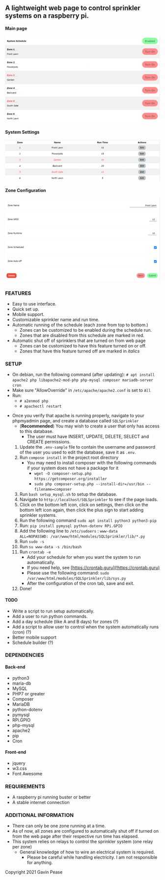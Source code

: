 ## A lightweight web page to control sprinkler systems on a raspberry pi.
#### Main page
![Main page](img/main.png)
#### System Settings
![System Settings](img/settings.png)
#### Zone Configuration
![System Configuration](img/config.png)

### FEATURES
* Easy to use interface.
* Quick set up.
* Mobile support.
* Customizable sprinkler name and run time.
* Automatic running of the schedule (each zone from top to bottom.)
  * Zones can be customized to be enabled during the schedule run.
  * Zones that are disabled from this schedule are marked in red.
* Automatic shut off of sprinklers that are turned on from web page
  * Zones can be customized to have this feature turned on or off.
  * Zones that have this feature turned off are marked in *italics*

### SETUP

- On debian, run the following command (after updating):
  `# apt install apache2 php libapache2-mod-php php-mysql composer mariadb-server cron`
- Make sure "AllowOverride" in `/etc/apache/apache2.conf` is set to `All`
- Run:
  - `# a2enmod php`
  - `# apachectl restart`
* Once you verify that apache is running properly, navigate to your phpmyadmin page, and create a database called `SQLSprinkler`
  * (**Recommended**) You may wish to create a user that only has access to this database.
    * The user must have INSERT, UPDATE, DELETE, SELECT and CREATE permissions.
  1) Update the `.env-sample` file to contain the username and password of the user you used to edit the database, save it as `.env`.
  2) Run `compose install` in the project root directory
      - You may need to install composer with the following commands if your system does not have a package for it
        - `wget -O composer-setup.php https://getcomposer.org/installer`
        - `sudo php composer-setup.php --install-dir=/usr/bin --filename=composer`
  3) Run `bash setup_mysql.sh` to setup the database.
  4) Navigate to `http://localhost/SQLSprinkler` to see if the page loads.
  5) Click on the bottom left icon, click on settings, then click on the bottom left icon again, then click the plus sign to start adding sprinkler systems.
  6) Run the following command `sudo apt install python3 python3-pip`
  7) Run: `pip install pymysql python-dotenv RPi.GPIO`
  8) Add the following line to `/etc/sudoers` : `www-data        ALL=NOPASSWD: /var/www/html/modules/SQLSprinkler/lib/*.py`
  9) Run `sudo -s`
  10) Run `su www-data -s /bin/bash`
  11) Run `crontab -e`
      * Add your schedule for when you want the system to run automatically.
      * If you need help, see [https://crontab.guru](!https://crontab.guru)
      * Please use the following command: `sudo /var/www/html/modules/SQLSprinkler/lib/sys.py`
      * After the configuration of the cron tab, save and exit.
  12) Done!

#### TODO
* Write a script to run setup automatically.
* Add a user to run python commands.
* Add a day schedule (like A and B days) for zones (?)
* Add a script to allow user to control when the system automatically runs (cron) (?)
* Better mobile support
* Schedule builder (?)

### DEPENDENCIES
#### Back-end
-   python3
-   maria-db
-   MySQL
-   PHP7 or greater
-   Composer
-   MariaDB
-   python-dotenv
-   pymysql
-   RPi.GPIO
-   php-mysql
-   apache2
-   pip
-   Cron
#### Front-end
-   jquery
-   w3.css
-   Font Awesome

### REQUIREMENTS

-   A raspberry pi running buster or better
-   A stable internet connection

### ADDITIONAL INFORMATION
* There can only be one zone running at a time.
* As of now, all zones are configured to automatically shut off if turned on from the web page after their respective run time has elapsed.
* This system relies on relays to control the sprinkler system (one relay per zone)
    * General knowledge of how to wire an electrical system is required.
        * Please be careful while handling electricity. I am not responsible for anything.

Copyright 2021 Gavin Pease

























































